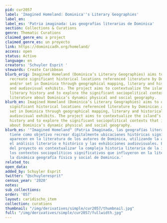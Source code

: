 ```yaml
---
pid: cur2057
label: 'Imagined Homeland: Dominica''s Literary Geographies'
label_en:
label_es: 'Patria imaginada: Las geografías literarias de Dominica'
section: Collections & Curations
genre: Thematic Curations
claimed_genre_en: a project
claimed_genre_es: un proyecto
link: https://dominicadh.org/homeland/
access: open
status: Active
language: en
creators: 'Schuyler Esprit '
stewards: Create Caribbean
blurb_orig: Imagined Homeland (Dominica’s Literary Geographies) aims to digitally
  recreate significant historical locations referenced literature by Dominican authors
  and/or set in Dominica through geographical mapping, literary and historical analysis
  and audiovisual exhibits. The project aims to contextualize the island’s complex
  literary history and to explore the significant sociopolitical contexts that influenced
  literature about Dominica’s dynamic physical and social geography.
blurb_en: Imagined Homeland (Dominica’s Literary Geographies) aims to digitally recreate
  significant historical locations referenced literature by Dominican authors and/or
  set in Dominica through geographical mapping, literary and historical analysis and
  audiovisual exhibits. The project aims to contextualize the island’s complex literary
  history and to explore the significant sociopolitical contexts that influenced literature
  about Dominica’s dynamic physical and social geography.
blurb_es: '"Imagined Homeland" (Patria Imaginada, las geografías literarias de Dominica)
  tiene como objetivo recrear digitalmente ubicaciones históricas significativas que
  aparecen en la literatura de los autores de Dominica, utilizando la asignación geográfica,
  el análisis literario e histórico y las exhibiciones audiovisuales. El objetivo
  del proyecto es contextualizar la compleja historia literaria de la isla y explorar
  los contextos sociopolíticos significativos que influyeron en la literatura sobre
  la dinámica geografía física y social de Dominica.'
related_to:
open_data:
added_by: Schuyler Esprit
twitter: "@schuyleresprit"
census_year: '2020'
notes:
sub_collections:
order: '057'
layout: caridischo_item
collection: curations
thumbnail: "/img/derivatives/simple/cur2057/thumbnail.jpg"
full: "/img/derivatives/simple/cur2057/fullwidth.jpg"
---
```

